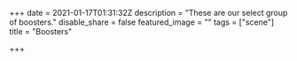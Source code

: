 +++
date = 2021-01-17T01:31:32Z
description = "These are our select group of boosters."
disable_share = false
featured_image = ""
tags = ["scene"]
title = "Boosters"

+++
